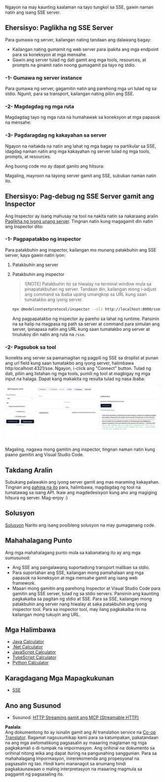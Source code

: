 <!--
CO_OP_TRANSLATOR_METADATA:
{
  "original_hash": "d90ca3d326c48fab2ac0ebd3a9876f59",
  "translation_date": "2025-07-04T18:20:47+00:00",
  "source_file": "03-GettingStarted/05-sse-server/README.md",
  "language_code": "tl"
}
-->
Ngayon na may kaunting kaalaman na tayo tungkol sa SSE, gawin naman natin ang isang SSE server.

## Ehersisyo: Paglikha ng SSE Server

Para gumawa ng server, kailangan nating tandaan ang dalawang bagay:

- Kailangan nating gumamit ng web server para ipakita ang mga endpoint para sa koneksyon at mga mensahe.
- Gawin ang server tulad ng dati gamit ang mga tools, resources, at prompts na ginamit natin noong gumagamit pa tayo ng stdio.

### -1- Gumawa ng server instance

Para gumawa ng server, gagamitin natin ang parehong mga uri tulad ng sa stdio. Ngunit, para sa transport, kailangan nating piliin ang SSE.

### -2- Magdagdag ng mga ruta

Magdagdag tayo ng mga ruta na humahawak sa koneksyon at mga papasok na mensahe:

### -3- Pagdaragdag ng kakayahan sa server

Ngayon na naitakda na natin ang lahat ng mga bagay na partikular sa SSE, idagdag naman natin ang mga kakayahan ng server tulad ng mga tools, prompts, at resources.

Ang buong code mo ay dapat ganito ang hitsura:

Magaling, mayroon na tayong server gamit ang SSE, subukan naman natin ito.

## Ehersisyo: Pag-debug ng SSE Server gamit ang Inspector

Ang Inspector ay isang mahusay na tool na nakita natin sa nakaraang aralin [Paglikha ng iyong unang server](/03-GettingStarted/01-first-server/README.md). Tingnan natin kung magagamit din natin ang Inspector dito:

### -1- Pagpapatakbo ng inspector

Para patakbuhin ang inspector, kailangan mo munang patakbuhin ang SSE server, kaya gawin natin iyon:

1. Patakbuhin ang server

1. Patakbuhin ang inspector

    > ![NOTE]
    > Patakbuhin ito sa hiwalay na terminal window mula sa pinapatakbuhan ng server. Tandaan din, kailangan mong i-adjust ang command sa ibaba upang umangkop sa URL kung saan tumatakbo ang iyong server.

    ```sh
    npx @modelcontextprotocol/inspector --cli http://localhost:8000/sse --method tools/list
    ```

    Ang pagpapatakbo ng inspector ay pareho sa lahat ng runtime. Pansinin na sa halip na magpasa ng path sa server at command para simulan ang server, ipinapasa natin ang URL kung saan tumatakbo ang server at tinutukoy din natin ang ruta na `/sse`.

### -2- Pagsubok sa tool

Ikonekta ang server sa pamamagitan ng pagpili ng SSE sa droplist at punan ang url field kung saan tumatakbo ang iyong server, halimbawa http:localhost:4321/sse. Ngayon, i-click ang "Connect" button. Tulad ng dati, piliin ang listahan ng mga tools, pumili ng tool at magbigay ng mga input na halaga. Dapat kang makakita ng resulta tulad ng nasa ibaba:

![SSE Server running in inspector](../../../../translated_images/sse-inspector.d86628cc597b8fae807a31d3d6837842f5f9ee1bcc6101013fa0c709c96029ad.tl.png)

Magaling, nagawa mong gamitin ang inspector, tingnan naman natin kung paano gamitin ang Visual Studio Code.

## Takdang Aralin

Subukang palawakin ang iyong server gamit ang mas maraming kakayahan. Tingnan ang [pahina na ito](https://api.chucknorris.io/) para, halimbawa, magdagdag ng tool na tumatawag sa isang API. Ikaw ang magdedesisyon kung ano ang magiging hitsura ng server. Mag-enjoy :)

## Solusyon

[Solusyon](./solution/README.md) Narito ang isang posibleng solusyon na may gumaganang code.

## Mahahalagang Punto

Ang mga mahahalagang punto mula sa kabanatang ito ay ang mga sumusunod:

- Ang SSE ang pangalawang suportadong transport maliban sa stdio.
- Para suportahan ang SSE, kailangan mong pamahalaan ang mga papasok na koneksyon at mga mensahe gamit ang isang web framework.
- Maaari mong gamitin ang parehong Inspector at Visual Studio Code para gamitin ang SSE server, tulad ng sa stdio servers. Pansinin ang kaunting pagkakaiba sa pagitan ng stdio at SSE. Para sa SSE, kailangan mong patakbuhin ang server nang hiwalay at saka patakbuhin ang iyong inspector tool. Para sa inspector tool, may ilang pagkakaiba rin na kailangan mong tukuyin ang URL.

## Mga Halimbawa

- [Java Calculator](../samples/java/calculator/README.md)
- [.Net Calculator](../../../../03-GettingStarted/samples/csharp)
- [JavaScript Calculator](../samples/javascript/README.md)
- [TypeScript Calculator](../samples/typescript/README.md)
- [Python Calculator](../../../../03-GettingStarted/samples/python)

## Karagdagang Mga Mapagkukunan

- [SSE](https://developer.mozilla.org/en-US/docs/Web/API/Server-sent_events)

## Ano ang Susunod

- Susunod: [HTTP Streaming gamit ang MCP (Streamable HTTP)](../06-http-streaming/README.md)

**Paalala**:  
Ang dokumentong ito ay isinalin gamit ang AI translation service na [Co-op Translator](https://github.com/Azure/co-op-translator). Bagamat nagsusumikap kami para sa katumpakan, pakatandaan na ang mga awtomatikong pagsasalin ay maaaring maglaman ng mga pagkakamali o di-tumpak na impormasyon. Ang orihinal na dokumento sa orihinal nitong wika ang dapat ituring na pangunahing sanggunian. Para sa mahahalagang impormasyon, inirerekomenda ang propesyonal na pagsasalin ng tao. Hindi kami mananagot sa anumang hindi pagkakaunawaan o maling interpretasyon na maaaring magmula sa paggamit ng pagsasaling ito.